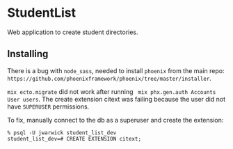 # StudentList

Web application to create student directories.

## Installing

There is a bug with `node_sass`, needed to install `phoenix` from the main repo: `https://github.com/phoenixframework/phoenix/tree/master/installer`.

`mix ecto.migrate` did not work after running ` mix phx.gen.auth Accounts User users`. The create extension citext was failing because the user did not have `SUPERUSER` permissions.

To fix, manually connect to the db as a superuser and create the extension:
```
% psql -U jwarwick student_list_dev
student_list_dev=# CREATE EXTENSION citext;
```
